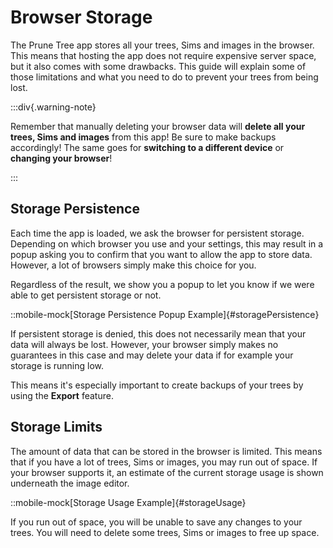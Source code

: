 # Browser Storage

The Prune Tree app stores all your trees, Sims and images in the browser. This means that hosting the app does not
require expensive server space, but it also comes with some drawbacks. This guide will explain some of those 
limitations and what you need to do to prevent your trees from being lost.

:::div{.warning-note}

Remember that manually deleting your browser data will **delete all your trees, Sims and images** from this app! Be
sure to make backups accordingly! The same goes for **switching to a different device** or **changing your browser**!

:::

## Storage Persistence

Each time the app is loaded, we ask the browser for persistent storage. Depending on which browser you use and your
settings, this may result in a popup asking you to confirm that you want to allow the app to store data. However, a
lot of browsers simply make this choice for you.

Regardless of the result, we show you a popup to let you know if we were able to get persistent storage or not.

::mobile-mock[Storage Persistence Popup Example]{#storagePersistence}

If persistent storage is denied, this does not necessarily mean that your data will always be lost. However, your
browser simply makes no guarantees in this case and may delete your data if for example your storage is running low.

This means it's especially important to create backups of your trees by using the **Export** feature.

## Storage Limits

The amount of data that can be stored in the browser is limited. This means that if you have a lot of trees, Sims or
images, you may run out of space. If your browser supports it, an estimate of the current storage usage is shown 
underneath the image editor.

::mobile-mock[Storage Usage Example]{#storageUsage}

If you run out of space, you will be unable to save any changes to your trees. You will need to delete some trees, Sims 
or images to free up space.
